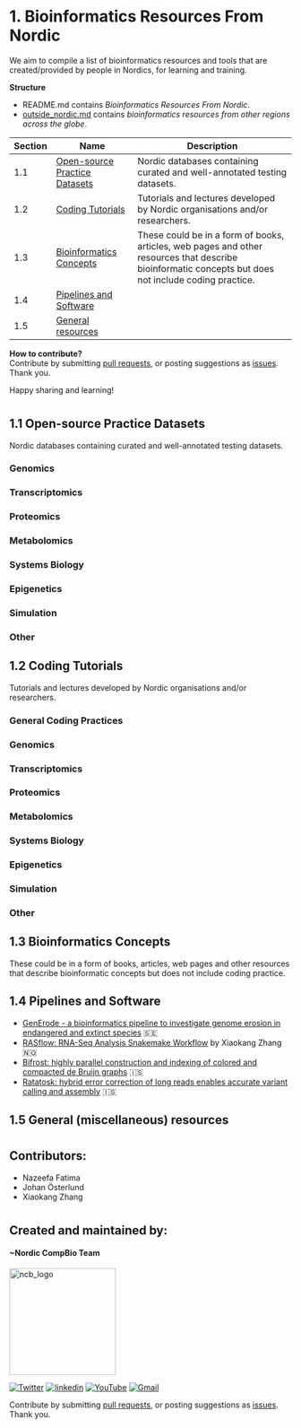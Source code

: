 # 1. Bioinformatics Resources From Nordic

We aim to compile a list of bioinformatics resources and tools that are created/provided by people in Nordics, for learning and training.

**Structure**
- README.md contains _Bioinformatics Resources From Nordic_.
- [outside_nordic.md](https://github.com/NordicCompBio/Bioinformatics-Resources/blob/main/outside_nordic.md) contains _bioinformatics resources from other regions across the globe_.

|Section|Name|Description|
|-------|-----|-----------|
|1.1|[Open-source Practice Datasets](https://github.com/NordicCompBio/Bioinformatics-Resources/blob/main/README.md#11-open-source-practice-datasets)| Nordic databases containing curated and well-annotated testing datasets. |
|1.2|[Coding Tutorials](https://github.com/NordicCompBio/Bioinformatics-Resources/blob/main/README.md#12-coding-tutorials)| Tutorials and lectures developed by Nordic organisations and/or researchers.|
|1.3|[Bioinformatics Concepts](https://github.com/NordicCompBio/Bioinformatics-Resources/blob/main/README.md#13-bioinformatics-concepts)| These could be in a form of books, articles, web pages and other resources that describe bioinformatic concepts but does not include coding practice.|
|1.4|[Pipelines and Software]()| |
|1.5|[General resources](https://github.com/NordicCompBio/Bioinformatics-Resources/blob/main/README.md#14)| |

**How to contribute?** <br>
Contribute by submitting [pull requests](https://github.com/NordicCompBio/Bioinformatics-Resources/pulls), or posting suggestions as [issues](https://github.com/NordicCompBio/Bioinformatics-Resources/issues). Thank you.

Happy sharing and learning!

#

## 1.1 Open-source Practice Datasets
Nordic databases containing curated and well-annotated testing datasets.

### Genomics

### Transcriptomics

### Proteomics

### Metabolomics

### Systems Biology

### Epigenetics

### Simulation

### Other

## 1.2 Coding Tutorials
Tutorials and lectures developed by Nordic organisations and/or researchers. 

### General Coding Practices

### Genomics

### Transcriptomics

### Proteomics

### Metabolomics

### Systems Biology

### Epigenetics

### Simulation

### Other

## 1.3 Bioinformatics Concepts
These could be in a form of books, articles, web pages and other resources that describe bioinformatic concepts but does not include coding practice.

<!-- Add here -->

## 1.4 Pipelines and Software
<!-- Add description here -->

- [GenErode - a bioinformatics pipeline to investigate genome erosion in endangered and extinct species](https://github.com/NBISweden/GenErode) :sweden:
- [RASflow: RNA-Seq Analysis Snakemake Workflow](https://github.com/zhxiaokang/RASflow) by Xiaokang Zhang :norway:
- [Bifrost: highly parallel construction and indexing of colored and compacted de Bruijn graphs](https://github.com/pmelsted/bifrost) :iceland:
- [Ratatosk: hybrid error correction of long reads enables accurate variant calling and assembly](https://github.com/DecodeGenetics/Ratatosk) :iceland:

## 1.5 General (miscellaneous) resources

<!-- Add here -->

#

## Contributors:
- Nazeefa Fatima
- Johan Österlund
- Xiaokang Zhang

#

## Created and maintained by:

#### ~Nordic CompBio Team
<img width="190" alt="ncb_logo" src="https://user-images.githubusercontent.com/6730853/139441283-ae67512d-d219-4f4f-ba12-8b0c408c71e5.png">
<p align="left">
  <a href="https://twitter.com/NordicCompBio"><img src="https://img.icons8.com/color/50/000000/twitter-squared.png" alt="Twitter"/></a>
  <a href="https://www.linkedin.com/company/nordic-compbio/"><img src="https://img.icons8.com/color/50/000000/linkedin.png" alt="linkedin"/></a>
  <a href="https://www.youtube.com/channel/UCy94PIIziV318QL1bF7Z8TA"><img src="https://img.icons8.com/color/50/000000/youtube.png" alt="YouTube"/></a>
  <a href="mailto:nordic.compbio@gmail.com"><img src="https://img.icons8.com/color/50/000000/gmail.png" alt="Gmail"/></a>
</p>

Contribute by submitting [pull requests](https://github.com/NordicCompBio/Bioinformatics-Resources/pulls), or posting suggestions as [issues](https://github.com/NordicCompBio/Bioinformatics-Resources/issues). Thank you.
